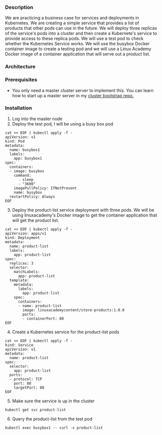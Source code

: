 ### Description
We are practicing a business case for services and deployments in Kubernetes. We are creating a simple service that provides a list of products that other pods can use in the future. We will deploy three replicas of the service's pods into a cluster and then create a Kubernete's service to provide access to these replica pods. We will use a test pod to check whether the Kubernetes Service works. We will use the busybox Docker container image to create a testing pod and we will use a Linux Academy Docker image of a container application that will serve out a product list.

### Architecture

### Prerequisites
- You only need a master cluster server to implement this. You can learn how to start up a master server in my [cluster bootstrap repo.](https://github.com/aacastillo/Kubernetes_Cluster_Bootstrap)

### Installation
1. Log into the master node
2. Deploy the test pod, I will be using a busy box pod

```
cat << EOF | kubectl apply -f -
apiVersion: v1
kind: Pod
metadata:
  name: busybox1
  labels:
    app: busybox1
spec:
  containers:
  - image: busybox
    command:
      - sleep
      - "3600"
    imagePullPolicy: IfNotPresent
    name: busybox
  restartPolicy: Always
EOF 
```
3. Deploy the product-list service deployment with three pods. We will be using linuxacademy's Docker image to get the container application that will get the product list.
```
cat << EOF | kubectl apply -f -
apiVersion: apps/v1
kind: Deployment
metadata:
  name: product-list
  labels:
    app: product-list
spec:
  replicas: 3
  selector:
    matchLabels:
      app: product-list
  template:
    metadata:
      labels:
        app: product-list
    spec:
      containers:
      - name: product-list
        image: linuxacademycontent/store-products:1.0.0
        ports:
        - containerPort: 80
EOF 
```
4. Create a Kubernetes service for the product-list pods

```
cat << EOF | kubectl apply -f -
kind: Service
apiVersion: v1
metadata:
  name: product-list
spec:
  selector:
    app: product-list
  ports:
  - protocol: TCP
    port: 80
    targetPort: 80
EOF
```

5. Make sure the service is up in the cluster

```kubectl get svc product-list```

6. Query the product-list from the test pod

```kubectl exec busybox1 -- curl -s product-list```
